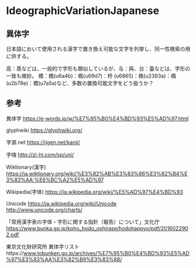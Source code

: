 # IdeographicVariationJapanese

## 異体字
日本語において使用される漢字で置き換え可能な文字を列挙し、同一性検索の用に供する。

高：髙などは、一般的で字形も類似しているが、与：與、台：臺などは、字形の一致も微妙。
橋：橋(u6a4b)：槗(u69d7)：桥 (u6865)：𣘺(u2363a)：𫞎(u2b78e)：穚(u7a5a)など、多数の置換可能文字をどう扱うか？

## 参考
異体字 https://e-words.jp/w/%E7%95%B0%E4%BD%93%E5%AD%97.html

glyphwiki https://glyphwiki.org/

字源.net https://jigen.net/kanji/

字嗨 http://zi-hi.com/sp/uni/

Wiktionary(漢字) https://ja.wiktionary.org/wiki/%E3%82%AB%E3%83%86%E3%82%B4%E3%83%AA:%E6%BC%A2%E5%AD%97

Wikipedia(字体) https://ja.wikipedia.org/wiki/%E5%AD%97%E4%BD%93

Unicode https://ja.wikipedia.org/wiki/Unicode http://www.unicode.org/charts/

「常用漢字表の字体・字形に関する指針（報告）について」文化庁 https://www.bunka.go.jp/koho_hodo_oshirase/hodohappyo/pdf/2016022902.pdf

東京文化財研究所 異体字リストhttps://www.tobunken.go.jp/archives/%E7%95%B0%E4%BD%93%E5%AD%97%E3%83%AA%E3%82%B9%E3%83%88/

